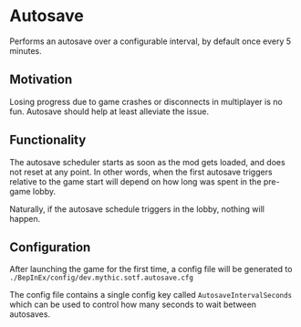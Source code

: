 # Autosave

Performs an autosave over a configurable interval, by default once every 5
minutes.

## Motivation

Losing progress due to game crashes or disconnects in multiplayer is no fun.
Autosave should help at least alleviate the issue.

## Functionality

The autosave scheduler starts as soon as the mod gets loaded, and does not reset
at any point. In other words, when the first autosave triggers relative to the
game start will depend on how long was spent in the pre-game lobby.

Naturally, if the autosave schedule triggers in the lobby, nothing will happen.

## Configuration

After launching the game for the first time, a config file will be generated to
`./BepInEx/config/dev.mythic.sotf.autosave.cfg`

The config file contains a single config key called `AutosaveIntervalSeconds`
which can be used to control how many seconds to wait between autosaves.
